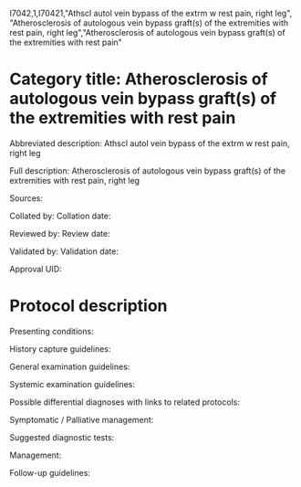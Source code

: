 I7042,1,I70421,"Athscl autol vein bypass of the extrm w rest pain, right leg", "Atherosclerosis of autologous vein bypass graft(s) of the extremities with rest pain, right leg","Atherosclerosis of autologous vein bypass graft(s) of the extremities with rest pain"
# Category title: Atherosclerosis of autologous vein bypass graft(s) of the extremities with rest pain

Abbreviated description: Athscl autol vein bypass of the extrm w rest pain, right leg

Full description: Atherosclerosis of autologous vein bypass graft(s) of the extremities with rest pain, right leg

Sources:

Collated by:
Collation date:

Reviewed by:
Review date:

Validated by:
Validation date:

Approval UID:

# Protocol description

Presenting conditions:

History capture guidelines:

General examination guidelines:

Systemic examination guidelines:

Possible differential diagnoses with links to related protocols:

Symptomatic / Palliative management:

Suggested diagnostic tests:

Management:

Follow-up guidelines:
